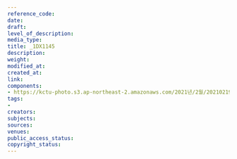 ```yaml
---
reference_code: 
date: 
draft: 
level_of_description: 
media_type: 
title: _1DX1145
description: 
weight: 
modified_at: 
created_at: 
link: 
components:
- https://kctu-photo.s3.ap-northeast-2.amazonaws.com/2021년/2월/20210219_백기완+선생+발인.영결식.하관/송승현/_1DX1145.jpg
tags:
- 
creators: 
subjects: 
sources: 
venues: 
public_access_status: 
copyright_status: 
---
```

